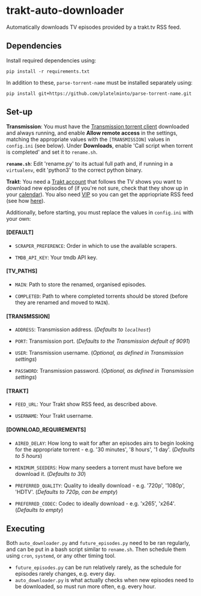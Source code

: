 # trakt-auto-downloader

Automatically downloads TV episodes provided by a trakt.tv RSS feed.


## Dependencies

Install required dependencies using:

```pip install -r requirements.txt```

In addition to these, `parse-torrent-name` must be installed separately using:

```pip install git+https://github.com/platelminto/parse-torrent-name.git```



## Set-up

**Transmission**: You must have the [Transmission torrent client](https://transmissionbt.com/) downloaded and always running, and enable **Allow remote access** in the settings, matching the appropriate values with the `[TRANSMISSION]` values in `config.ini` (see below). Under **Downloads**, enable 'Call script when torrent is completed' and set it to `rename.sh`.

**`rename.sh`**: Edit 'rename.py' to its actual full path and, if running in a `virtualenv`, edit 'python3' to the correct python binary.

**Trakt**: You need a [Trakt account](https://trakt.tv/) that follows the TV shows you want to download new episodes of (if you're not sure, check that they show up in your [calendar](https://trakt.tv/calendars/my/shows)). You also need [VIP](https://trakt.tv/vip/) so you can get the appriopriate RSS feed (see how [here](https://blog.trakt.tv/ical-and-rss-feeds-f2028da560e3)).

Additionally, before starting, you must replace the values in `config.ini` with your own:

#### [DEFAULT]

- `SCRAPER_PREFERENCE`: Order in which to use the available scrapers.

- `TMDB_API_KEY`: Your tmdb API key.

#### [TV_PATHS]

- `MAIN`: Path to store the renamed, organised episodes.

- `COMPLETED`: Path to where completed torrents should be stored (before they are renamed and moved to `MAIN`).

#### [TRANSMSSION]

- `ADDRESS`: Transmission address. (_Defaults to `localhost`_)

- `PORT`: Transmission port. (_Defaults to the Transmission default of 9091_)

- `USER`: Transmission username. (_Optional, as defined in Transmission settings_)

- `PASSWORD`: Transmission password. (_Optional, as defined in Transmission settings_)

#### [TRAKT]

- `FEED_URL`: Your Trakt show RSS feed, as described above.

- `USERNAME`: Your Trakt username.

#### [DOWNLOAD_REQUIREMENTS]

- `AIRED_DELAY`: How long to wait for after an episodes airs to begin looking for the appropriate torrent - e.g. '30 minutes', '8 hours', '1 day'. (_Defaults to 5 hours_)

- `MINIMUM_SEEDERS`: How many seeders a torrent must have before we download it. (_Defaults to 30_)

- `PREFERRED_QUALITY`: Quality to ideally download - e.g. '720p', '1080p', 'HDTV'. (_Defaults to 720p, can be empty_)

- `PREFERRED_CODEC`: Codec to ideally download - e.g. 'x265', 'x264'. (_Defaults to empty_)


## Executing

Both `auto_downloader.py` and `future_episodes.py` need to be ran regularly, and can be put in a bash script similar to `rename.sh`. Then schedule them using `cron`, `systemd`, or any other timing tool.

- `future_episodes.py` can be run relatively rarely, as the schedule for episodes rarely changes, e.g. every day.
- `auto_downloader.py` is what actually checks when new episodes need to be downloaded, so must run more often, e.g. every hour.
